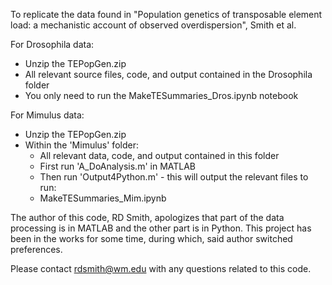 To replicate the data found in "Population genetics of transposable element load: a mechanistic account of observed overdispersion", Smith et al.

For Drosophila data:
- Unzip the TEPopGen.zip
- All relevant source files, code, and output contained in the Drosophila folder
- You only need to run the MakeTESummaries_Dros.ipynb notebook


For Mimulus data:
- Unzip the TEPopGen.zip
- Within the 'Mimulus' folder:
  - All relevant data, code, and output contained in this folder
  - First run 'A_DoAnalysis.m' in MATLAB
  - Then run 'Output4Python.m' - this will output the relevant files to run:
  - MakeTESummaries_Mim.ipynb

The author of this code, RD Smith, apologizes that part of the data processing is in MATLAB and the other part is in Python.  This project has been in the works for some time, during which, said author switched preferences.

Please contact rdsmith@wm.edu with any questions related to this code. 